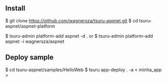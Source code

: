 ## Install

  $ git clone https://github.com/wagnersza/tsuru-aspnet.git
  $ cd tsuru-aspnet/aspnet-platform

  $ tsuru-admin platform-add aspnet -d .
    or
  $ tsuru-admin platform-add aspnet -i wagnersza/aspnet

## Deploy sample

  $ cd tsuru-aspnet/samples/HelloWeb
  $ tsuru app-deploy . -a < minha_app >
